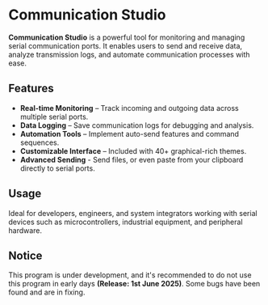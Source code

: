 # Communication Studio

**Communication Studio** is a powerful tool for monitoring and managing serial communication ports. It enables users to send and receive data, analyze transmission logs, and automate communication processes with ease.

## Features
- **Real-time Monitoring** – Track incoming and outgoing data across multiple serial ports.
- **Data Logging** – Save communication logs for debugging and analysis.
- **Automation Tools** – Implement auto-send features and command sequences.
- **Customizable Interface** – Included with 40+ graphical-rich themes.
- **Advanced Sending** - Send files, or even paste from your clipboard directly to serial ports.

## Usage
Ideal for developers, engineers, and system integrators working with serial devices such as microcontrollers, industrial equipment, and peripheral hardware.

## Notice
This program is under development, and it's recommended to do not use this program in early days **(Release: 1st June 2025)**. Some bugs have been found and are in fixing.

